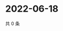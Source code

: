 # 2022-06-18

共 0 条

<!-- BEGIN WEIBO -->
<!-- 最后更新时间 Sat Jun 18 2022 00:23:51 GMT+0800 (China Standard Time) -->

<!-- END WEIBO -->
